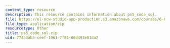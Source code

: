 ```yaml
---
content_type: resource
description: This resource contains information about ps5_code_sol.
file: https://ol-ocw-studio-app-production.s3.amazonaws.com/courses/6-006-introduction-to-algorithms-fall-2011/774a3abbceef19617f8406d493e81da2_ps5_code_sol.zip
file_type: application/zip
resourcetype: Other
title: ps5_code_sol.zip
uid: 774a3abb-ceef-1961-7f84-06d493e81da2
---
```

